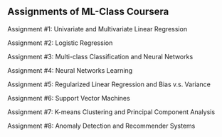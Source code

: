 ## Assignments of ML-Class Coursera

Assignment #1: Univariate and Multivariate Linear Regression 

Assignment #2: Logistic Regression

Assignment #3: Multi-class Classification and Neural Networks

Assignment #4: Neural Networks Learning

Assignment #5: Regularized Linear Regression and Bias v.s. Variance

Assignment #6: Support Vector Machines

Assignment #7: K-means Clustering and Principal Component Analysis

Assignment #8: Anomaly Detection and Recommender Systems